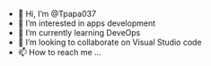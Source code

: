 - 👋 Hi, I’m @Tpapa037
- 👀 I’m interested in apps development
- 🌱 I’m currently learning DeveOps
- 💞️ I’m looking to collaborate on Visual Studio code
- 📫 How to reach me ...

<!---
Tpapa037/Tpapa037 is a ✨ special ✨ repository because its `README.md` (this file) appears on your GitHub profile.
You can click the Preview link to take a look at your changes.
--->
